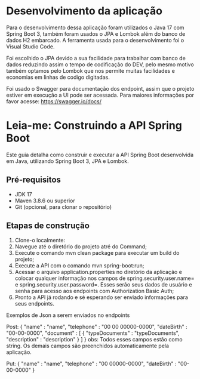 # Desenvolvimento da aplicação

Para o desenvolvimento dessa aplicação foram utilizados o Java 17 com Spring Boot 3, também foram usados o JPA e Lombok além do banco de dados H2 embarcado. A ferramenta usada para o desenvolvimento foi o Visual Studio Code.

Foi escolhido o JPA devido a sua facilidade para trabalhar com banco de dados reduzindo assim o tempo de codificação do DEV, pelo mesmo motivo também optamos pelo Lombok que nos permite muitas facilidades e economias em linhas de codigo digitadas.

Foi usado o Swagger para documentação dos endpoint, assim que o projeto estiver em execução a UI pode ser acessada. Para maiores informações por favor acesse: https://swagger.io/docs/

# Leia-me: Construindo a API Spring Boot

Este guia detalha como construir e executar a API Spring Boot desenvolvida em Java, utilizando Spring Boot 3, JPA e Lombok.

## Pré-requisitos

* JDK 17
* Maven 3.8.6 ou superior
* Git (opcional, para clonar o repositório)

## Etapas de construção

1. Clone-o localmente:
2. Navegue até o diretório do projeto atré do Command;
3. Execute o comando mvn clean package para executar um build do projeto;
4. Execute a API com o comando mvn spring-boot:run;
5. Acessar o arquivo application.properties no diretório da aplicação e colocar qualquer informação nos campos de spring.security.user.name= e spring.security.user.password=. Esses serão seus dados de usuário e senha para acesso aos endpoints com Authorization Basic Auth;
6. Pronto a API já rodando e sé esperando ser enviado informações para seus endpoints.

Exemplos de Json a serem enviados no endpoints

Post: {
            "name" : "name",
            "telephone" : "00 00 00000-0000",
            "dateBirth" : "00-00-0000",
            "document" : [
                {
                    "typeDocuments" : "typeDocuments",
                    "description" : "description"
                }
            ]
        }
    obs: Todos esses campos estão como string. Os demais campos são preenchidos automaticamente pela aplicação.

Put: {
            "name" : "name",
            "telephone" : "00 00000-0000",
            "dateBirth" : "00-00-0000"
        } 